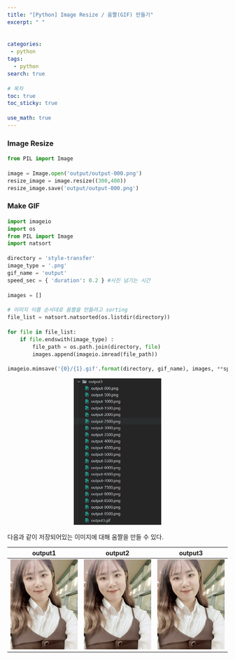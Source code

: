 ```yaml
---
title: "[Python] Image Resize / 움짤(GIF) 만들기"
excerpt: " "


categories:
 - python
tags:
  - python
search: true

# 목차
toc: true  
toc_sticky: true 

use_math: true
---
```


### Image Resize

```python
from PIL import Image

image = Image.open('output/output-000.png')
resize_image = image.resize((300,400))
resize_image.save('output/output-000.png')
```

### Make GIF

```python
import imageio
import os
from PIL import Image
import natsort

directory = 'style-transfer'
image_type = '.png'
gif_name = 'output'
speed_sec = { 'duration': 0.2 } #사진 넘기는 시간

images = []

# 이미지 이름 순서대로 움짤을 만들려고 sorting
file_list = natsort.natsorted(os.listdir(directory))

for file in file_list:
    if file.endswith(image_type) :
        file_path = os.path.join(directory, file)
        images.append(imageio.imread(file_path))
    
imageio.mimsave('{0}/{1}.gif'.format(directory, gif_name), images, **speed_sec)

```

<p align='center'><img src='https://github.com/happy-jihye/happy-jihye.github.io/blob/master/_posts/images/python/python-gif-1.PNG?raw=1' width = '200' ></p>

다음과 같이 저장되어있는 이미지에 대해 움짤을 만들 수 있다.


| output1                                                      | output2                                                      | output3                                                      |
| ------------------------------------------------------------ | ------------------------------------------------------------ | ------------------------------------------------------------ |
| <img src='https://github.com/happy-jihye/happy-jihye.github.io/blob/master/_posts/images/python/python-gif-1.gif?raw=1' width = '400' > | <img src='https://github.com/happy-jihye/happy-jihye.github.io/blob/master/_posts/images/python/python-gif-2.gif?raw=1' width = '400' > | <img src='https://github.com/happy-jihye/happy-jihye.github.io/blob/master/_posts/images/python/python-gif-3.gif?raw=1' width = '400' > |

